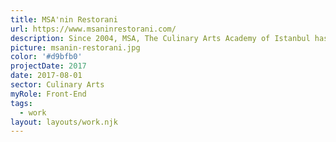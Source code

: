 ```yaml
---
title: MSA'nin Restorani
url: https://www.msaninrestorani.com/
description: Since 2004, MSA, The Culinary Arts Academy of Istanbul has been delivering professional education programs.
picture: msanin-restorani.jpg
color: '#d9bfb0'
projectDate: 2017
date: 2017-08-01
sector: Culinary Arts
myRole: Front-End
tags:
  - work
layout: layouts/work.njk
---
```

